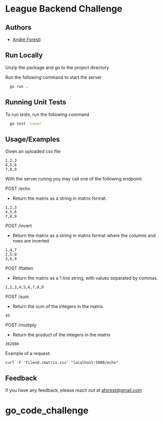 # League Backend Challenge

## Authors

- [André Foresti](https://www.github.com/aforesti)

## Run Locally

Unzip the package and go to the project directory

Run the following command to start the server

```bash
  go run .
```

## Running Unit Tests

To run tests, run the following command

```bash
  go test -cover
```

## Usage/Examples

Given an uploaded csv file

```
1,2,3
4,5,6
7,8,9
```

With the server runing you may call one of the following endpoint:

POST /echo

- Return the matrix as a string in matrix format.

```
1,2,3
4,5,6
7,8,9
```

POST /invert

- Return the matrix as a string in matrix format where the columns and rows are inverted

```
1,4,7
2,5,8
3,6,9
```

POST /flatten

- Return the matrix as a 1 line string, with values separated by commas.

```
1,2,3,4,5,6,7,8,9
```

POST /sum

- Return the sum of the integers in the matrix

```
45
```

POST /multiply

- Return the product of the integers in the matrix

```
362880
```

Example of a request:

```
curl -F 'file=@./matrix.csv' "localhost:5000/echo"
```

## Feedback

If you have any feedback, please reach out at aforest@gmail.com
# go_code_challenge

